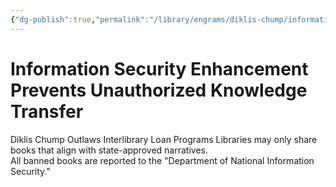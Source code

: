 ```yaml
---
{"dg-publish":true,"permalink":"/library/engrams/diklis-chump/information-security-enhancement-prevents-unauthorized-knowledge-transfer/","tags":["DC/Education","DC/AS4"]}
---
```


# Information Security Enhancement Prevents Unauthorized Knowledge Transfer
Diklis Chump Outlaws Interlibrary Loan Programs
Libraries may only share books that align with state-approved narratives.  
All banned books are reported to the "Department of National Information Security."

